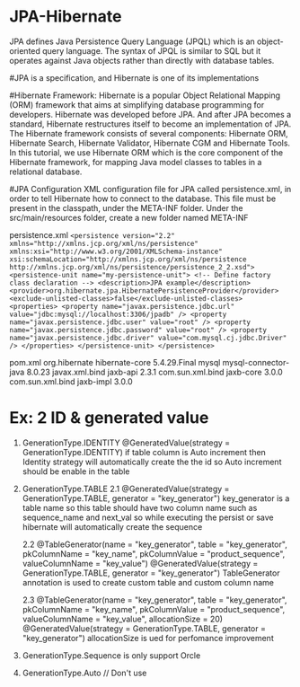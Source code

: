 # JPA-Hibernate
JPA defines Java Persistence Query Language (JPQL) which is an object-oriented query language. The syntax of JPQL is similar to SQL but it operates against Java objects rather than directly with database tables.

#JPA is a specification, and Hibernate is one of its implementations

#Hibernate Framework:
Hibernate is a popular Object Relational Mapping (ORM) framework that aims at simplifying database programming for developers.
Hibernate was developed before JPA. And after JPA becomes a standard, Hibernate restructures itself to become an implementation of JPA.
The Hibernate framework consists of several components: Hibernate ORM, Hibernate Search, Hibernate Validator, Hibernate CGM and Hibernate Tools.
In this tutorial, we use Hibernate ORM which is the core component of the Hibernate framework, for mapping Java model classes to tables in a relational database.

#JPA Configuration
XML configuration file for JPA called persistence.xml, in order to tell Hibernate how to connect to the database. This file must be present in the classpath, under the META-INF folder.
Under the src/main/resources folder, create a new folder named META-INF 

persistence.xml
		```<persistence version="2.2"
			xmlns="http://xmlns.jcp.org/xml/ns/persistence"
			xmlns:xsi="http://www.w3.org/2001/XMLSchema-instance"
			xsi:schemaLocation="http://xmlns.jcp.org/xml/ns/persistence
			http://xmlns.jcp.org/xml/ns/persistence/persistence_2_2.xsd">
			<persistence-unit name="my-persistence-unit"> <!-- Define factory class declaration -->
				<description>JPA example</description>
				<provider>org.hibernate.jpa.HibernatePersistenceProvider</provider>
				<exclude-unlisted-classes>false</exclude-unlisted-classes>
				<properties>
					<property name="javax.persistence.jdbc.url"
						value="jdbc:mysql://localhost:3306/jpadb" />
					<property name="javax.persistence.jdbc.user" value="root" />
					<property name="javax.persistence.jdbc.password"
						value="root" />
					<property name="javax.persistence.jdbc.driver"
						value="com.mysql.cj.jdbc.Driver" />
				</properties>
			</persistence-unit>
		</persistence>```

pom.xml
			<dependencies>
		<dependency>
			<groupId>org.hibernate</groupId>
			<artifactId>hibernate-core</artifactId>
			<version>5.4.29.Final</version>
		</dependency>
		<dependency>
			<groupId>mysql</groupId>
			<artifactId>mysql-connector-java</artifactId>
			<version>8.0.23</version>
		</dependency>
		<!-- if we are use jdk >=12 then add the below dependency -->
		<dependency>
			<groupId>javax.xml.bind</groupId>
			<artifactId>jaxb-api</artifactId>
			<version>2.3.1</version>
		</dependency>
		<dependency>
			<groupId>com.sun.xml.bind</groupId>
			<artifactId>jaxb-core</artifactId>
			<version>3.0.0</version>
		</dependency>
		<dependency>
			<groupId>com.sun.xml.bind</groupId>
			<artifactId>jaxb-impl</artifactId>
			<version>3.0.0</version>
		</dependency>
	</dependencies>
  
  # Ex: 2 ID & generated value
 1. GenerationType.IDENTITY
	 @GeneratedValue(strategy = GenerationType.IDENTITY) 
   	 if table column is Auto increment then Identity strategy will automatically create the the id so Auto increment should be enable in the table

2. GenerationType.TABLE
 	2.1 @GeneratedValue(strategy = GenerationType.TABLE, generator = "key_generator")
	key_generator is a table name so this table should have two column name such as
	sequence_name and next_val so while executing the persist or save hibernate will automatically create the sequence
  
	2.2 @TableGenerator(name = "key_generator",
	table = "key_generator", pkColumnName = "key_name", pkColumnValue = "product_sequence", valueColumnName = "key_value")
	@GeneratedValue(strategy = GenerationType.TABLE, generator = "key_generator")
	TableGenerator annotation is used to create custom table and custom column name
	
  	2.3 @TableGenerator(name = "key_generator",
	table = "key_generator", pkColumnName = "key_name", pkColumnValue = "product_sequence",
	valueColumnName = "key_value", allocationSize = 20)
	@GeneratedValue(strategy = GenerationType.TABLE, generator = "key_generator")
 	 allocationSize is ued for perfomance improvement
  
  3. GenerationType.Sequence is only support Orcle
  
  4. GenerationType.Auto // Don't use 
